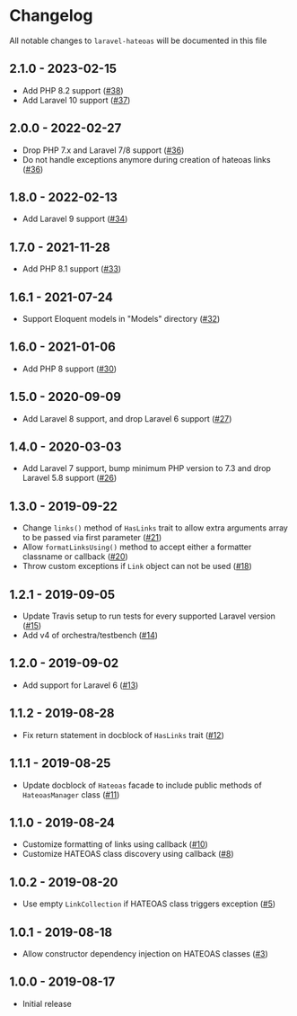 # Changelog

All notable changes to `laravel-hateoas` will be documented in this file

## 2.1.0 - 2023-02-15

- Add PHP 8.2 support ([#38](https://github.com/gdebrauwer/laravel-hateoas/pull/38))
- Add Laravel 10 support ([#37](https://github.com/gdebrauwer/laravel-hateoas/pull/37))

## 2.0.0 - 2022-02-27

- Drop PHP 7.x and Laravel 7/8 support ([#36](https://github.com/gdebrauwer/laravel-hateoas/pull/36))
- Do not handle exceptions anymore during creation of hateoas links ([#36](https://github.com/gdebrauwer/laravel-hateoas/pull/36))

## 1.8.0 - 2022-02-13

- Add Laravel 9 support ([#34](https://github.com/gdebrauwer/laravel-hateoas/pull/34))

## 1.7.0 - 2021-11-28

- Add PHP 8.1 support ([#33](https://github.com/gdebrauwer/laravel-hateoas/pull/33))

## 1.6.1 - 2021-07-24

- Support Eloquent models in "Models" directory ([#32](https://github.com/gdebrauwer/laravel-hateoas/pull/32))

## 1.6.0 - 2021-01-06

- Add PHP 8 support ([#30](https://github.com/gdebrauwer/laravel-hateoas/pull/30))

## 1.5.0 - 2020-09-09

- Add Laravel 8 support, and drop Laravel 6 support ([#27](https://github.com/gdebrauwer/laravel-hateoas/pull/27))

## 1.4.0 - 2020-03-03

- Add Laravel 7 support, bump minimum PHP version to 7.3 and drop Laravel 5.8 support ([#26](https://github.com/gdebrauwer/laravel-hateoas/pull/26))

## 1.3.0 - 2019-09-22

- Change `links()` method of `HasLinks` trait to allow extra arguments array to be passed via first parameter ([#21](https://github.com/gdebrauwer/laravel-hateoas/pull/21))
- Allow `formatLinksUsing()` method to accept either a formatter classname or callback ([#20](https://github.com/gdebrauwer/laravel-hateoas/pull/20))
- Throw custom exceptions if `Link` object can not be used ([#18](https://github.com/gdebrauwer/laravel-hateoas/pull/18))

## 1.2.1 - 2019-09-05

- Update Travis setup to run tests for every supported Laravel version ([#15](https://github.com/gdebrauwer/laravel-hateoas/pull/15))
- Add v4 of orchestra/testbench ([#14](https://github.com/gdebrauwer/laravel-hateoas/pull/14))

## 1.2.0 - 2019-09-02

- Add support for Laravel 6 ([#13](https://github.com/gdebrauwer/laravel-hateoas/pull/13))

## 1.1.2 - 2019-08-28

- Fix return statement in docblock of `HasLinks` trait ([#12](https://github.com/gdebrauwer/laravel-hateoas/pull/12))

## 1.1.1 - 2019-08-25

- Update docblock of `Hateoas` facade to include public methods of `HateoasManager` class ([#11](https://github.com/gdebrauwer/laravel-hateoas/pull/11))

## 1.1.0 - 2019-08-24

- Customize formatting of links using callback ([#10](https://github.com/gdebrauwer/laravel-hateoas/pull/10))
- Customize HATEOAS class discovery using callback ([#8](https://github.com/gdebrauwer/laravel-hateoas/pull/8))

## 1.0.2 - 2019-08-20

- Use empty `LinkCollection` if HATEOAS class triggers exception ([#5](https://github.com/gdebrauwer/laravel-hateoas/pull/5))

## 1.0.1 - 2019-08-18

- Allow constructor dependency injection on HATEOAS classes ([#3](https://github.com/gdebrauwer/laravel-hateoas/pull/3))

## 1.0.0 - 2019-08-17

- Initial release
